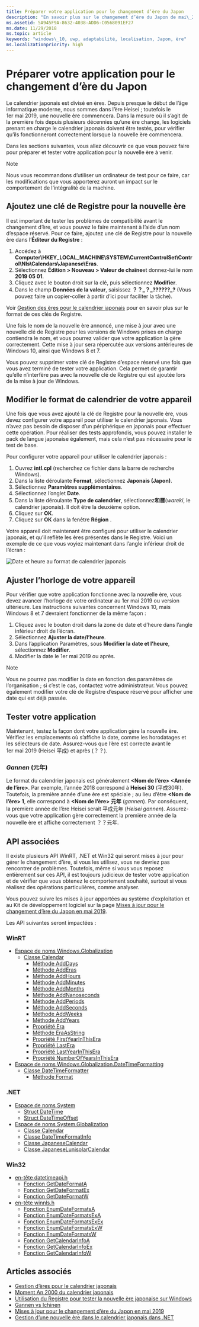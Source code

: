 ```yaml
---
title: Préparer votre application pour le changement d’ère du Japon
description: "En savoir plus sur le changement d’ère du Japon de mai\_2019 et comment préparer votre application."
ms.assetid: 5A945F9A-8632-4038-ADD6-C0568091EF27
ms.date: 11/29/2018
ms.topic: article
keywords: "windows\_10, uwp, adaptabilité, localisation, Japon, ère"
ms.localizationpriority: high
---
```


# Préparer votre application pour le changement d’ère du Japon

Le calendrier japonais est divisé en ères. Depuis presque le début de l’âge informatique moderne, nous sommes dans l’ère Heisei ; toutefois le 1er mai 2019, une nouvelle ère commencera. Dans la mesure où il s’agit de la première fois depuis plusieurs décennies qu’une ère change, les logiciels prenant en charge le calendrier japonais doivent être testés, pour vérifier qu’ils fonctionneront correctement lorsque la nouvelle ère commencera.

Dans les sections suivantes, vous allez découvrir ce que vous pouvez faire pour préparer et tester votre application pour la nouvelle ère à venir.

> [!NOTE]
> Nous vous recommandons d’utiliser un ordinateur de test pour ce faire, car les modifications que vous apporterez auront un impact sur le comportement de l’intégralité de la machine.

## Ajoutez une clé de Registre pour la nouvelle ère

Il est important de tester les problèmes de compatibilité avant le changement d’ère, et vous pouvez le faire maintenant à l’aide d’un nom d’espace réservé. Pour ce faire, ajoutez une clé de Registre pour la nouvelle ère dans l’**Éditeur du Registre** :

1. Accédez à **Computer\HKEY_LOCAL_MACHINE\SYSTEM\CurrentControlSet\Control\Nls\Calendars\Japanese\Eras**.
2. Sélectionnez **Édition > Nouveau > Valeur de chaîne**et donnez-lui le nom **2019 05 01**.
3. Cliquez avec le bouton droit sur la clé, puis sélectionnez **Modifier**.
4. Dans le champ **Données de la valeur**, saisissez **？？\_？\_??????\_?** (Vous pouvez faire un copier-coller à partir d’ici pour faciliter la tâche).

Voir [Gestion des ères pour le calendrier japonais](https://docs.microsoft.com/windows/desktop/Intl/era-handling-for-the-japanese-calendar) pour en savoir plus sur le format de ces clés de Registre.

Une fois le nom de la nouvelle ère annoncé, une mise à jour avec une nouvelle clé de Registre pour les versions de Windows prises en charge contiendra le nom, et vous pourrez valider que votre application la gère correctement. Cette mise à jour sera répercutée aux versions antérieures de Windows 10, ainsi que Windows 8 et 7.

Vous pouvez supprimer votre clé de Registre d’espace réservé une fois que vous avez terminé de tester votre application. Cela permet de garantir qu’elle n’interfère pas avec la nouvelle clé de Registre qui est ajoutée lors de la mise à jour de Windows.

## Modifier le format de calendrier de votre appareil

Une fois que vous avez ajouté la clé de Registre pour la nouvelle ère, vous devez configurer votre appareil pour utiliser le calendrier japonais. Vous n’avez pas besoin de disposer d’un périphérique en japonais pour effectuer cette opération. Pour réaliser des tests approfondis, vous pouvez installer le pack de langue japonaise également, mais cela n’est pas nécessaire pour le test de base.

Pour configurer votre appareil pour utiliser le calendrier japonais :

1. Ouvrez **intl.cpl** (recherchez ce fichier dans la barre de recherche Windows).
2. Dans la liste déroulante **Format**, sélectionnez **Japonais (Japon)**.
3. Sélectionnez **Paramètres supplémentaires**.
4. Sélectionnez l’onglet **Date**.
5. Dans la liste déroulante **Type de calendrier**, sélectionnez**和暦**(*wareki*, le calendrier japonais). Il doit être la deuxième option.
6. Cliquez sur **OK**.
7. Cliquez sur **OK** dans la fenêtre **Région** .

Votre appareil doit maintenant être configuré pour utiliser le calendrier japonais, et qu’il reflète les ères présentes dans le Registre. Voici un exemple de ce que vous voyiez maintenant dans l’angle inférieur droit de l’écran :

![Date et heure au format de calendrier japonais](images/japanese-calendar-format.png)

## Ajuster l’horloge de votre appareil

Pour vérifier que votre application fonctionne avec la nouvelle ère, vous devez avancer l’horloge de votre ordinateur au 1er mai 2019 ou version ultérieure. Les instructions suivantes concernent Windows 10, mais Windows 8 et 7 devraient fonctionner de la même façon :

1. Cliquez avec le bouton droit dans la zone de date et d’heure dans l’angle inférieur droit de l’écran.
2. Sélectionnez **Ajuster la date/l’heure**.
3. Dans l’application Paramètres, sous **Modifier la date et l’heure**, sélectionnez **Modifier**.
4. Modifier la date le 1er mai 2019 ou après.

> [!NOTE]
> Vous ne pourrez pas modifier la date en fonction des paramètres de l’organisation ; si c’est le cas, contactez votre administrateur. Vous pouvez également modifier votre clé de Registre d’espace réservé pour afficher une date qui est déjà passée.

## Tester votre application

Maintenant, testez la façon dont votre application gère la nouvelle ère. Vérifiez les emplacements où s’affiche la date, comme les horodatages et les sélecteurs de date. Assurez-vous que l’ère est correcte avant le 1er mai 2019 (Heisei 平成) et après (？？).

### *Gannen* (元年)

Le format du calendrier japonais est généralement **&lt;Nom de l’ère&gt; &lt;Année de l’ère&gt;**. Par exemple, l’année 2018 correspond à **Heisei 30** (平成30年).  Toutefois, la première année d’une ère est spéciale ; au lieu d’être **&lt;Nom de l’ère&gt; 1**, elle correspond à **&lt;Nom de l’ère&gt; 元年** (*gannen*). Par conséquent, la première année de l’ère Heisei serait 平成元年 (*Heisei gannen*). Assurez-vous que votre application gère correctement la première année de la nouvelle ère et affiche correctement ？？元年.

## API associées

Il existe plusieurs API WinRT, .NET et Win32 qui seront mises à jour pour gérer le changement d’ère, si vous les utilisez, vous ne devriez pas rencontrer de problèmes. Toutefois, même si vous vous reposez entièrement sur ces API, il est toujours judicieux de tester votre application et de vérifier que vous obtenez le comportement souhaité, surtout si vous réalisez des opérations particulières, comme analyser.

Vous pouvez suivre les mises à jour apportées au système d’exploitation et au Kit de développement logiciel sur la page [Mises à jour pour le changement d’ère du Japon en mai 2019](https://support.microsoft.com/help/4470918/updates-for-may-2019-japan-era-change).

Les API suivantes seront impactées :

### WinRT

* [Espace de noms Windows.Globalization](https://docs.microsoft.com/uwp/api/windows.globalization)
    * [Classe Calendar](https://docs.microsoft.com/uwp/api/windows.globalization.calendar)
        * [Méthode AddDays](https://docs.microsoft.com/uwp/api/windows.globalization.calendar.adddays)
        * [Méthode AddEras](https://docs.microsoft.com/uwp/api/windows.globalization.calendar.adderas)
        * [Méthode AddHours](https://docs.microsoft.com/uwp/api/windows.globalization.calendar.addhours)
        * [Méthode AddMinutes](https://docs.microsoft.com/uwp/api/windows.globalization.calendar.addminutes)
        * [Méthode AddMonths](https://docs.microsoft.com/uwp/api/windows.globalization.calendar.addmonths)
        * [Méthode AddNanoseconds](https://docs.microsoft.com/uwp/api/windows.globalization.calendar.addnanoseconds)
        * [Méthode AddPeriods](https://docs.microsoft.com/uwp/api/windows.globalization.calendar.addperiods)
        * [Méthode AddSeconds](https://docs.microsoft.com/uwp/api/windows.globalization.calendar.addseconds)
        * [Méthode AddWeeks](https://docs.microsoft.com/uwp/api/windows.globalization.calendar.addweeks)
        * [Méthode AddYears](https://docs.microsoft.com/uwp/api/windows.globalization.calendar.addyears)
        * [Propriété Era](https://docs.microsoft.com/uwp/api/windows.globalization.calendar.era)
        * [Méthode EraAsString](https://docs.microsoft.com/uwp/api/windows.globalization.calendar.eraasstring)
        * [Propriété FirstYearInThisEra](https://docs.microsoft.com/uwp/api/windows.globalization.calendar.firstyearinthisera)
        * [Propriété LastEra](https://docs.microsoft.com/uwp/api/windows.globalization.calendar.lastera)
        * [Propriété LastYearInThisEra](https://docs.microsoft.com/uwp/api/windows.globalization.calendar.lastyearinthisera)
        * [Propriété NumberOfYearsInThisEra](https://docs.microsoft.com/uwp/api/windows.globalization.calendar.numberofyearsinthisera)     
* [Espace de noms Windows.Globalization.DateTimeFormatting](https://docs.microsoft.com/uwp/api/windows.globalization.datetimeformatting)
    * [Classe DateTimeFormatter](https://docs.microsoft.com/uwp/api/windows.globalization.datetimeformatting.datetimeformatter)
        * [Méthode Format](https://docs.microsoft.com/uwp/api/windows.globalization.datetimeformatting.datetimeformatter.format)

### .NET

* [Espace de noms System](https://docs.microsoft.com/dotnet/api/system)
    * [Struct DateTime](https://docs.microsoft.com/dotnet/api/system.datetime)
    * [Struct DateTimeOffset](https://docs.microsoft.com/dotnet/api/system.datetimeoffset)
* [Espace de noms System.Globalization](https://docs.microsoft.com/dotnet/api/system.globalization)
    * [Classe Calendar](https://docs.microsoft.com/dotnet/api/system.globalization.calendar)
    * [Classe DateTimeFormatInfo](https://docs.microsoft.com/dotnet/api/system.globalization.datetimeformatinfo)
    * [Classe JapaneseCalendar](https://docs.microsoft.com/dotnet/api/system.globalization.japanesecalendar)
    * [Classe JapaneseLunisolarCalendar](https://docs.microsoft.com/dotnet/api/system.globalization.japaneselunisolarcalendar)

### Win32

* [en-tête datetimeapi.h](https://docs.microsoft.com/windows/desktop/api/datetimeapi/)
    * [Fonction GetDateFormatA](https://docs.microsoft.com/windows/desktop/api/datetimeapi/nf-datetimeapi-getdateformata)
    * [Fonction GetDateFormatEx](https://docs.microsoft.com/windows/desktop/api/datetimeapi/nf-datetimeapi-getdateformatex)
    * [Fonction GetDateFormatW](https://docs.microsoft.com/windows/desktop/api/datetimeapi/nf-datetimeapi-getdateformatw)
* [en-tête winnls.h](https://docs.microsoft.com/windows/desktop/api/winnls/)
    * [Fonction EnumDateFormatsA](https://docs.microsoft.com/windows/desktop/api/winnls/nf-winnls-enumdateformatsa)
    * [Fonction EnumDateFormatsExA](https://docs.microsoft.com/windows/desktop/api/winnls/nf-winnls-enumdateformatsexa)
    * [Fonction EnumDateFormatsExEx](https://docs.microsoft.com/windows/desktop/api/winnls/nf-winnls-enumdateformatsexex)
    * [Fonction EnumDateFormatsExW](https://docs.microsoft.com/windows/desktop/api/winnls/nf-winnls-enumdateformatsexw)
    * [Fonction EnumDateFormatsW](https://docs.microsoft.com/windows/desktop/api/winnls/nf-winnls-enumdateformatsw)
    * [Fonction GetCalendarInfoA](https://docs.microsoft.com/windows/desktop/api/winnls/nf-winnls-getcalendarinfoa)
    * [Fonction GetCalendarInfoEx](https://docs.microsoft.com/windows/desktop/api/winnls/nf-winnls-getcalendarinfoex)
    * [Fonction GetCalendarInfoW](https://docs.microsoft.com/windows/desktop/api/winnls/nf-winnls-getcalendarinfow)

## Articles associés

* [Gestion d’ères pour le calendrier japonais](https://docs.microsoft.com/windows/desktop/Intl/era-handling-for-the-japanese-calendar)
* [Moment An 2000 du calendrier japonais](https://blogs.msdn.microsoft.com/shawnste/2018/04/12/the-japanese-calendars-y2k-moment/)
* [Utilisation du Registre pour tester la nouvelle ère japonaise sur Windows](https://blogs.msdn.microsoft.com/shawnste/2018/08/07/using-the-registry-to-test-the-new-japanese-era-on-windows/)
* [Gannen vs Ichinen](https://blogs.msdn.microsoft.com/shawnste/2018/11/12/gannen-vs-ichinen/)
* [Mises à jour pour le changement d’ère du Japon en mai 2019](https://support.microsoft.com/help/4470918/updates-for-may-2019-japan-era-change)
* [Gestion d’une nouvelle ère dans le calendrier japonais dans .NET](https://blogs.msdn.microsoft.com/dotnet/2018/11/14/handling-a-new-era-in-the-japanese-calendar-in-net/)

<!--HONumber=12月18_HO1-->

